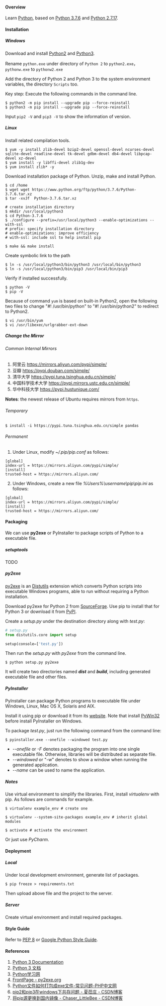 #### Overview

Learn [Python](https://www.python.org/), based on [Python 3.7.6](https://www.python.org/downloads/release/python-376/) and [Python 2.7.17](https://www.python.org/downloads/release/python-2717/).

#### Installation

##### Windows

Download and install [Python2](https://www.python.org/downloads/release/python-2717/) and [Python3](https://www.python.org/downloads/release/python-376/).

Rename `python.exe` under directory of `Python 2` to `python2.exe`，`pythonw.exe` to `pythonw2.exe`

Add the directory of Python 2 and Python 3 to the system environment variables, the directory `Scripts` too.

Key step: Execute the following commands in the command line.

```shell
$ python2 -m pip install --upgrade pip --force-reinstall
$ python3 -m pip install --upgrade pip --force-reinstall
```

Input `pip2 -V` and `pip3 -V` to show the information of version.

##### Linux

Install related compilation tools.

```shell
$ yum -y install zlib-devel bzip2-devel openssl-devel ncurses-devel sqlite-devel readline-devel tk-devel gdbm-devel db4-devel libpcap-devel xz-devel
$ yum install -y libffi-devel zlib1g-dev
$ yum install zlib* -y
```

Download installation package of Python. Unzip, make and install Python.

```shell
$ cd /home
$ wget wget https://www.python.org/ftp/python/3.7.6/Python-3.7.6.tar.xz
$ tar -xvJf  Python-3.7.6.tar.xz

# create installation directory
$ mkdir /usr/local/python3
$ cd Python-3.7.6
$ ./configure --prefix=/usr/local/python3 --enable-optimizations --with-ssl 
# prefix: specify installation directory
# enable-optimizations: improve efficiency
# with-ssl: include ssl to help install pip

$ make && make install
``` 

Create symbolic link  to the path

```shell
$ ln -s /usr/local/python3/bin/python3 /usr/local/bin/python3
$ ln -s /usr/local/python3/bin/pip3 /usr/local/bin/pip3
```

Verify if installed successfully.

```shell
$ python -V
$ pip -V
```

Because of command `yum` is based on built-in Python2, open the following two files to change "#! /usr/bin/python" to "#! /usr/bin/python2" to redirect to Python2.

```shell
$ vi /usr/bin/yum
$ vi /usr/libexec/urlgrabber-ext-down
```

##### Change the Mirror

###### Common Internal Mirrors

  1. 阿里云 <https://mirrors.aliyun.com/pypi/simple/>
  2. 豆瓣 <https://pypi.douban.com/simple/>
  3. 清华大学 <https://pypi.tuna.tsinghua.edu.cn/simple/>
  4. 中国科学技术大学 <https://pypi.mirrors.ustc.edu.cn/simple/>
  5. 华中科技大学 <https://pypi.hustunique.com/>

**Notes**: the newest release of Ubuntu requires mirrors from `https`.

###### Temporary

```shell
$ install -i https://pypi.tuna.tsinghua.edu.cn/simple pandas
```

###### Permanent

1. Under Linux, modify *~/.pip/pip.conf* as follows:

```shell
[global]
index-url = https://mirrors.aliyun.com/pypi/simple/
[install]
trusted-host = https://mirrors.aliyun.com/
```

2. Under Windows, create a new file *%Users%\username\pip\pip.ini* as follows:

```shell
[global]
index-url = https://mirrors.aliyun.com/pypi/simple/
[install]
trusted-host = https://mirrors.aliyun.com/
```

#### Packaging

We can use **py2exe** or PyInstaller to package scripts of Python to a executable file.

##### setuptools

TODO

##### py2exe

[py2exe](http://www.py2exe.org/) is an [Distutils](https://docs.python.org/dev/library/distutils.html) extension which converts Python scripts into executable Windows programs, able to run without requiring a Python installation.

Download py2exe for Python 2 from [SourceForge](https://sourceforge.net/projects/py2exe/files/py2exe/0.6.9/). Use pip to install that for Python 3 or download it from [PyPI](https://pypi.org/project/py2exe/).  

Create a *setup.py* under the destination directory along with *test.py*:

```python
# setup.py
from distutils.core import setup

setup(console=['test.py'])
```

Then run the *setup.py* with *py2exe* from the command line.

```shell
$ python setup.py py2exe
```

It will create two directories named ***dist*** and ***build***, including generated executable file and other files.

##### PyInstaller

PyInstaller can package Python programs to executable file under Windows, Linux, Mac OS X, Solaris and AIX.

Install it using pip or download it from its [website](http://www.pyinstaller.org/). Note that install [PyWin32](http://sourceforge.net/projects/pywin32/files/pywin32/Build%20217/) before install PyInstaller on Windows.

To package *test.py*, just run the following command from the command line:

```shell
$ pyinstaller.exe --onefile --windowed test.py
```

- *--onefile* or *-F* denotes packaging the program into one single executable file. Otherwise, libraries will be distributed as separate file.
- *--windowed* or "-w" denotes to show a window when running the generated application.
- *--name* can be used to name the application.

##### Notes

Use virtual environment to simplify the libraries. First, install *virtualenv* with pip. As follows are commands for example.

```shell
$ virtualenv example_env # create one

$ virtualenv --system-site-packages example_env # inherit global modules

$ activate # activate the environment
```
Or just use *PyCharm*.

#### Deployment

##### Local

Under local development environment, generate list of packages.

```shell
$ pip freeze > requirements.txt
```

Then upload above file and the project to the server.

##### Server

Create virtual environment and install required packages.

#### Style Guide

Refer to [PEP 8](https://www.python.org/dev/peps/pep-0008/) or [Google Python Style Guide](https://google.github.io/styleguide/pyguide.html).

#### References

1. [Python 3 Documentation](https://docs.python.org/3/)
2. [Python 3 文档](https://docs.python.org/zh-cn/3/)
3. [Python学习网](https://www.py.cn/)
4. [FrontPage - py2exe.org](http://www.py2exe.org/)
5. [Python文件如何打包成exe文件-常见问题-PHP中文网](https://m.php.cn/faq/415527.html)
6. [pip2和pip3在windows下共存问题 - 夏莅庄 - CSDN博客](https://blog.csdn.net/qq_36004598/article/details/78984879)
  7. [将pip源更换到国内镜像 - Chaser_LittleBee - CSDN博客](https://blog.csdn.net/sinat_21591675/article/details/82770360)